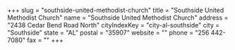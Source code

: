 +++
slug = "southside-united-methodist-church"
title = "Southside United Methodist Church"
name = "Southside United Methodist Church"
address = "2438 Cedar Bend Road North"
cityIndexKey = "city-al-southside"
city = "Southside"
state = "AL"
postal = "35907"
website = ""
phone = "256 442-7080"
fax = ""
+++
